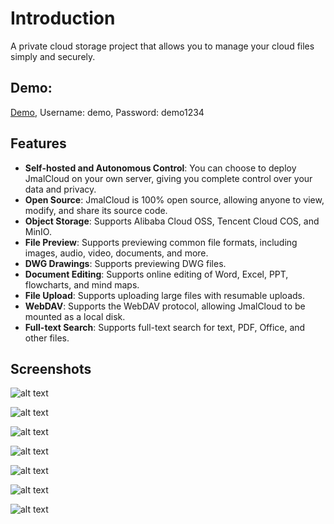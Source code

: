 # Introduction

A private cloud storage project that allows you to manage your cloud files simply and securely.

## Demo:

[Demo](https://jmal.cc/demo?username=demo&password=demo1234), Username: demo, Password: demo1234

## Features

- **Self-hosted and Autonomous Control**: You can choose to deploy JmalCloud on your own server, giving you complete control over your data and privacy.
- **Open Source**: JmalCloud is 100% open source, allowing anyone to view, modify, and share its source code.
- **Object Storage**: Supports Alibaba Cloud OSS, Tencent Cloud COS, and MinIO.
- **File Preview**: Supports previewing common file formats, including images, audio, video, documents, and more.
- **DWG Drawings**: Supports previewing DWG files.
- **Document Editing**: Supports online editing of Word, Excel, PPT, flowcharts, and mind maps.
- **File Upload**: Supports uploading large files with resumable uploads.
- **WebDAV**: Supports the WebDAV protocol, allowing JmalCloud to be mounted as a local disk.
- **Full-text Search**: Supports full-text search for text, PDF, Office, and other files.

## Screenshots

![alt text](/assets/image-01.png)

![alt text](/assets/image-02.png)

![alt text](/assets/image-03.png)

![alt text](/assets/image-04.png)

![alt text](/assets/image-05.png)

![alt text](/assets/image-06.png)

![alt text](/assets/image-07.png)
